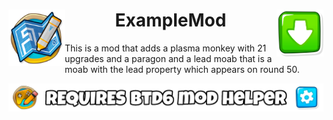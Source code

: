 <h1 align="center">
<a href="https://github.com/Block120/ExampleMod/releases/latest/download/ExampleMod.dll">
    <img align="left" alt="Icon" height="90" src="Icon.png">
    <img align="right" alt="Download" height="75" src="https://raw.githubusercontent.com/gurrenm3/BTD-Mod-Helper/master/BloonsTD6%20Mod%20Helper/Resources/DownloadBtn.png">
</a>
ExampleMod
</h1>

This is a mod that adds a plasma monkey with 21 upgrades and a paragon and a lead moab that is a moab with the lead property which appears on round 50.

[![Requires BTD6 Mod Helper](https://raw.githubusercontent.com/gurrenm3/BTD-Mod-Helper/master/banner.png)](https://github.com/gurrenm3/BTD-Mod-Helper#readme)
